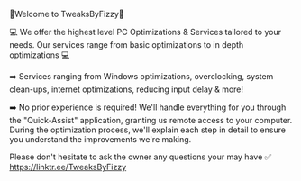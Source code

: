 💫Welcome to TweaksByFizzy💫

💻 We offer the highest level PC Optimizations & Services tailored to your needs. Our services range from basic optimizations to in depth optimizations 💻

➡️ Services ranging from Windows optimizations, overclocking, system clean-ups, internet optimizations, reducing input delay & more!

➡️ No prior experience is required! We'll handle everything for you through the "Quick-Assist" application, granting us remote access to your computer. During the optimization process, we'll explain each step in detail to ensure you understand the improvements we're making.

Please don't hesitate to ask the owner any questions your may have ✅
https://linktr.ee/TweaksByFizzy
